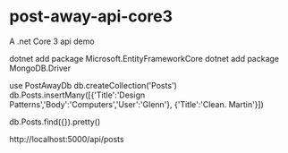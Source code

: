 # post-away-api-core3

A .net Core 3 api demo

dotnet add package Microsoft.EntityFrameworkCore
dotnet add package MongoDB.Driver

use PostAwayDb
db.createCollection('Posts')
db.Posts.insertMany([{'Title':'Design Patterns','Body':'Computers','User':'Glenn'}, {'Title':'Clean. Martin'}])

db.Posts.find({}).pretty()

http://localhost:5000/api/posts
